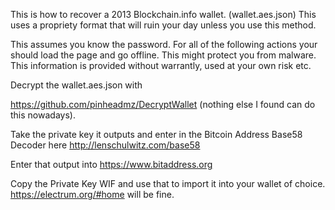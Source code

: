 This is how to recover a 2013 Blockchain.info wallet. (wallet.aes.json)
This uses a propriety format that will ruin your day unless you use this method.

This assumes you know the password. For all of the following actions your should load the page and go offline. This might protect you from malware. This information is provided without warrantly, used at your own risk etc.

Decrypt the wallet.aes.json with 

https://github.com/pinheadmz/DecryptWallet (nothing else I found can do this nowadays). 

Take the private key it outputs and enter in the Bitcoin Address Base58 Decoder here http://lenschulwitz.com/base58

Enter that output into https://www.bitaddress.org 

Copy the Private Key WIF and use that to import it into your wallet of choice. https://electrum.org/#home will be fine. 








